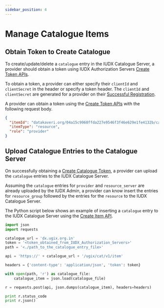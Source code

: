 ```yaml
---
sidebar_position: 4
---
```

 
# Manage Catalogue Items

## Obtain Token to Create Catalogue
To create/update/delete a `catalogue` entry in the IUDX Catalogue Server, a provider should obtain a token using IUDX Authorization Servers [Create Token APIs](https://authorization.iudx.org.in/apis#operation/post-auth-v1-token).

To obtain a token, a provider can either specify their `clientId` and `clientSecret` in the header or specify a token header. The `clientId` and `clientSecret` are generated for a provider on their [Successful Registration](https://docs.iudx.org.in/docs/registration#successful-registration-and-client-id-client-secret).

A provider can obtain a token using the [Create Token APIs](https://authorization.iudx.org.in/apis#operation/post-auth-v1-token) with the following request body.
```json
{
  "itemId": "datakaveri.org/04a15c9960ffda227e9546f3f46e629e1fe4132b/catalogue.iudx.org.in/catalogue/crud",
  "itemType": "resource",
  "role": "provider"
}
```

## Upload Catalogue Entries to the Catalogue Server
On successfully obtaining a [Create Catalogue Token](https://docs.iudx.org.in/docs/Provider/provider_register_catalogue_item#obtain-token-to-create-catalogue), a provider can upload the `catalogue` entries to the IUDX Catalogue Server.

Assuming the `catalogue` entries for `provider` and `resource_server` are already uploaded by the IUDX Admin, a provider can know insert the entries for `resource_group` followed by the entries for the `resource` to the IUDX Catalogue Server.

The Python script below shows an example of inserting a `catalogue` entry to the IUDX Catalogue Server using the [Create Item API](https://api.catalogue.iudx.org.in/apis#operation/createItem).
```python { #create_catalogue_example }
import json
import requests

catalogue_url = 'dx.ugix.org.in'
token = '<token_obtained_from_IUDX_Authorization_Servers>'
path = '<./path_to_the_catalogue_entry_file>'

api = 'https://' + catalogue_url + '/ugix/cat/v1/item'

headers = {'content-type': 'application/json', 'token': token}

with open(path, 'r') as catalogue_file:
    catalogue_item = json.load(catalogue_file)

r = requests.post(api, json.dumps(catalogue_item), headers=headers)

print r.status_code
print r.json()
```
